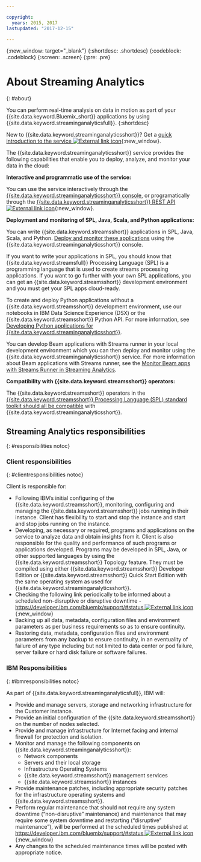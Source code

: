 ```yaml
---

copyright:
  years: 2015, 2017
lastupdated: "2017-12-15"

---
```


<!-- Attribute definitions -->
{:new_window: target="_blank"}
{:shortdesc: .shortdesc}
{:codeblock: .codeblock}
{:screen: .screen}
{:pre: .pre}

# About Streaming Analytics
{: #about}

You can perform real-time analysis on data in motion as part of your {{site.data.keyword.Bluemix_short}} applications by using {{site.data.keyword.streaminganalyticsfull}}.
{:shortdesc}

New to {{site.data.keyword.streaminganalyticsshort}}? Get a [quick introduction to the service ![External link icon](../../icons/launch-glyph.svg "External link icon")](https://developer.ibm.com/streamsdev/docs/streaming-analytics-now-available-bluemix-2/){:new_window}.

The {{site.data.keyword.streaminganalyticsshort}} service provides the following capabilities that enable you to deploy, analyze, and monitor your data in the cloud:

**Interactive and programmatic use of the service:**

You can use the service interactively through the [{{site.data.keyword.streaminganalyticsshort}} console](/docs/services/StreamingAnalytics/c_streams_console.html), or programatically through the [{{site.data.keyword.streaminganalyticsshort}} REST API ![External link icon](../../icons/launch-glyph.svg "External link icon")](https://console.ng.bluemix.net/apidocs/220){:new_window}.

**Deployment and monitoring of SPL, Java, Scala, and Python applications:**

You can write {{site.data.keyword.streamsshort}} applications in SPL, Java, Scala, and Python. [Deploy and monitor these applications](/docs/services/StreamingAnalytics/t_deploytocloud.html) using the {{site.data.keyword.streaminganalyticsshort}} console.

If you want to write your applications in SPL, you should know that {{site.data.keyword.streamsfull}} Processing Language (SPL) is a programming language that is used to create streams processing applications. If you want to go further with your own SPL applications, you can get an {{site.data.keyword.streamsshort}} development environment and you must get your SPL apps cloud-ready.

To create and deploy Python applications without a {{site.data.keyword.streamsshort}} development environment, use our notebooks in IBM Data Science Experience (DSX) or the {{site.data.keyword.streamsshort}} Python API. For more information, see [Developing Python applications for {{site.data.keyword.streaminganalyticsshort}}](/docs/services/StreamingAnalytics/t_develop_apps_python.html).

You can develop Beam applications with Streams runner in your local development environment which you can then deploy and monitor using the {{site.data.keyword.streaminganalyticsshort}} service. For more information about Beam applications with Streams runner, see the [Monitor Beam apps with Streams Runner in Streaming Analytics](docs/services/StreamingAnalytics/gs_beamrunner.html).


**Compatibility with {{site.data.keyword.streamsshort}} operators:**

The {{site.data.keyword.streamsshort}} operators in the [{{site.data.keyword.streamsshort}} Processing Language (SPL) standard toolkit should all be compatible](/docs/services/StreamingAnalytics/compatible_toolkits.html) with {{site.data.keyword.streaminganalyticsshort}}.

## Streaming Analytics responsibilities
{: #responsibilities notoc}

### Client responsibilities
{: #clientresponsibilities notoc}

Client is responsible for:

* Following IBM’s initial configuring of the {{site.data.keyword.streamsshort}}, monitoring, configuring and managing the {{site.data.keyword.streamsshort}} jobs running in their instance. Client has flexibility to start and stop the instance and start and stop jobs running on the instance.
* Developing, as necessary or required, programs and applications on the service to analyze data and obtain insights from it. Client is also responsible for the quality and performance of such programs or applications developed. Programs may be developed in SPL, Java, or other supported languages by using the {{site.data.keyword.streamsshort}} Topology feature. They must be compiled using either {{site.data.keyword.streamsshort}} Developer Edition or {{site.data.keyword.streamsshort}} Quick Start Edition with the same operating system as used for {{site.data.keyword.streaminganalyticsshort}}.
* Checking the following link periodically to be informed about a scheduled non-disruptive or disruptive downtime - [https://developer.ibm.com/bluemix/support/#status ![External link icon](../../icons/launch-glyph.svg "External link icon")](https://developer.ibm.com/bluemix/support/#status){:new_window}  
* Backing up all data, metadata, configuration files and environment parameters as per business requirements so as to ensure continuity.
* Restoring data, metadata, configuration files and environment parameters from any backup to ensure continuity, in an eventuality of failure of any type including but not limited to data center or pod failure, server failure or hard disk failure or software failures.

### IBM Responsibilities
{: #ibmresponsibilities notoc}

As part of {{site.data.keyword.streaminganalyticsfull}}, IBM will:

* Provide and manage servers, storage and networking infrastructure for the Customer instance.
* Provide an initial configuration of the {{site.data.keyword.streamsshort}} on the number of nodes selected.
* Provide and manage infrastructure for Internet facing and internal firewall for protection and isolation.
* Monitor and manage the following components on {{site.data.keyword.streaminganalyticsshort}}:
	* Network components
	* Servers and their local storage
	* Infrastructure Operating Systems
	* {{site.data.keyword.streamsshort}} management services
	* {{site.data.keyword.streamsshort}} instances
* Provide maintenance patches, including appropriate security patches for the infrastructure operating systems and {{site.data.keyword.streamsshort}}.
* Perform regular maintenance that should not require any system downtime (“non-disruptive” maintenance) and maintenance that may require some system downtime and restarting (“disruptive” maintenance”), will be performed at the scheduled times published at [https://developer.ibm.com/bluemix/support/#status ![External link icon](../../icons/launch-glyph.svg "External link icon")](https://developer.ibm.com/bluemix/support/#status){:new_window}
* Any changes to the scheduled maintenance times will be posted with appropriate notice.
